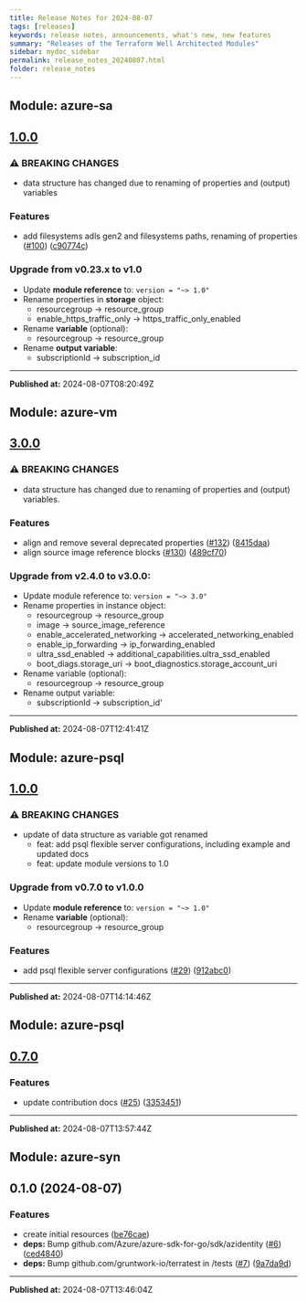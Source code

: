 ```yaml
---
title: Release Notes for 2024-08-07
tags: [releases]
keywords: release notes, announcements, what's new, new features
summary: "Releases of the Terraform Well Architected Modules"
sidebar: mydoc_sidebar
permalink: release_notes_20240807.html
folder: release_notes
---
```


## Module: azure-sa
## [1.0.0](https://github.com/CloudNationHQ/terraform-azure-sa/releases/tag/v1.0.0)


### ⚠ BREAKING CHANGES

* data structure has changed due to renaming of properties and (output) variables

### Features

* add filesystems adls gen2 and filesystems paths, renaming of properties ([#100](https://github.com/CloudNationHQ/terraform-azure-sa/issues/100)) ([c90774c](https://github.com/CloudNationHQ/terraform-azure-sa/commit/c90774cc50f0c3a6ffda035deb661cd5f57f637c))

### Upgrade from v0.23.x to v1.0

- Update **module reference** to: `version = "~> 1.0"`
- Rename properties in **storage** object:
    * resourcegroup -> resource_group
    * enable_https_traffic_only -> https_traffic_only_enabled
- Rename **variable** (optional):
   * resourcegroup -> resource_group
- Rename **output variable**:
   * subscriptionId -> subscription_id

---

**Published at:** 2024-08-07T08:20:49Z

## Module: azure-vm
## [3.0.0](https://github.com/CloudNationHQ/terraform-azure-vm/releases/tag/v3.0.0)


### ⚠ BREAKING CHANGES

* data structure has changed due to renaming of properties and (output) variables.

### Features

* align and remove several deprecated properties ([#132](https://github.com/CloudNationHQ/terraform-azure-vm/issues/132)) ([8415daa](https://github.com/CloudNationHQ/terraform-azure-vm/commit/8415daad1c36d0e6ce59677547d77110496c6ddb))
* align source image reference blocks ([#130](https://github.com/CloudNationHQ/terraform-azure-vm/issues/130)) ([489cf70](https://github.com/CloudNationHQ/terraform-azure-vm/commit/489cf704c46e9b0b20411ad9079ce2a7621f49c1))

### Upgrade from v2.4.0 to v3.0.0:

- Update module reference to: `version = "~> 3.0"`
- Rename properties in instance object:
  - resourcegroup -> resource_group
  - image -> source_image_reference
  - enable_accelerated_networking -> accelerated_networking_enabled
  - enable_ip_forwarding -> ip_forwarding_enabled
  - ultra_ssd_enabled -> additional_capabilities.ultra_ssd_enabled
  - boot_diags.storage_uri -> boot_diagnostics.storage_account_uri
- Rename variable (optional):
  - resourcegroup -> resource_group
- Rename output variable:
  - subscriptionId -> subscription_id'

---

**Published at:** 2024-08-07T12:41:41Z

## Module: azure-psql
## [1.0.0](https://github.com/CloudNationHQ/terraform-azure-psql/releases/tag/v1.0.0)


### ⚠ BREAKING CHANGES

* update of data structure as variable got renamed
    * feat: add psql flexible server configurations, including example and updated docs
    * feat: update module versions to 1.0

### Upgrade from v0.7.0 to v1.0.0

- Update **module reference** to: `version = "~> 1.0"`
- Rename **variable** (optional):
   * resourcegroup -> resource_group

### Features

* add psql flexible server configurations ([#29](https://github.com/CloudNationHQ/terraform-azure-psql/issues/29)) ([912abc0](https://github.com/CloudNationHQ/terraform-azure-psql/commit/912abc0df8a4e095ba8d83d876ee94b559b05b8d))

---

**Published at:** 2024-08-07T14:14:46Z

## Module: azure-psql
## [0.7.0](https://github.com/CloudNationHQ/terraform-azure-psql/releases/tag/v0.7.0)


### Features

* update contribution docs ([#25](https://github.com/CloudNationHQ/terraform-azure-psql/issues/25)) ([3353451](https://github.com/CloudNationHQ/terraform-azure-psql/commit/3353451751741f2cda17ca106114c6ce69723c75))

---

**Published at:** 2024-08-07T13:57:44Z

## Module: azure-syn
## 0.1.0 (2024-08-07)


### Features

* create initial resources ([be76cae](https://github.com/CloudNationHQ/terraform-azure-syn/releases/tag/v0.1.0))
* **deps:** Bump github.com/Azure/azure-sdk-for-go/sdk/azidentity ([#6](https://github.com/CloudNationHQ/terraform-azure-syn/issues/6)) ([ced4840](https://github.com/CloudNationHQ/terraform-azure-syn/commit/ced4840f0dd119a2b3f1709eccbb844dfde2038b))
* **deps:** Bump github.com/gruntwork-io/terratest in /tests ([#7](https://github.com/CloudNationHQ/terraform-azure-syn/issues/7)) ([9a7da9d](https://github.com/CloudNationHQ/terraform-azure-syn/commit/9a7da9d00b1118daac4fee5f90761e8311b713ed))

---

**Published at:** 2024-08-07T13:46:04Z

